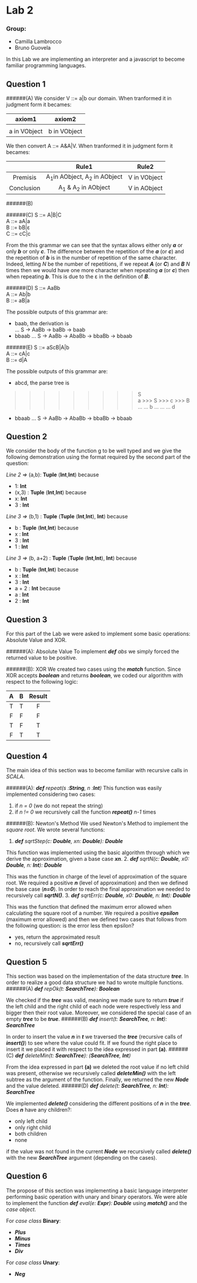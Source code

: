 Lab 2
====

### Group:
- Camilla Lambrocco
- Bruno Guovela

In this Lab we are implementing an interpreter and a javascript to become familiar programming languages.

## Question 1 

######(A)
We consider V ::= a|b our domain. When tranformed it in judgment form it becames:



| **axiom1** |  **axiom2**|    
|:-------: | :------: |
|  |  |
|a in VObject | b in VObject |


We then convert A ::= A&A|V. When tranformed it in judgment form it becames:

|      | **Rule1** |  **Rule2**|    
| :--: |:-------: | :------: |
| Premisis |A<sub>1</sub>in AObject, A<sub>2</sub> in AObject | V in VObject |
|Conclusion |A<sub>1</sub> & A<sub>2</sub> in AObject | V in AObject |

######(B)

######(C)
S ::= A|B|C<br> 
A ::= aA|a<br> 
B ::= bB|ε<br> 
C ::= cC|c

From the this grammar we can see that the syntax allows either only _**a**_ or only _**b**_ or only _**c**_. The difference between the repetition of the _**a**_ (or _**c**_) and the repetition of _**b**_ is in the number of repetition of the same character. Indeed, letting _*N*_ be the number of repetitions, if we repeat _**A**_ (or _**C**_) and _**B**_ _*N*_ times then we would have one more character when repeating _**a**_ (or _**c**_) then when repeating _**b**_. This is due to the ε in the definition of _**B**_.

######(D)
S ::= AaBb <br> 
A ::= Ab|b <br> 
B ::= aB|a

The possible outputs of this grammar are:
- baab, the derivation is<br> 
... S -> AaBb -> baBb -> baab
- bbaab
... S -> AaBb -> AbaBb -> bbaBb -> bbaab

######(E)
S ::= aScB|A|b<br> 
A ::= cA|c<br> 
B ::= d|A

The possible outputs of this grammar are:
- abcd, the parse tree is<br> 
>>>>>>>>> S<br> 
>>> a >>> S >>> c >>> B<br> 
... ... b ... ... ... d

- bbaab
... S -> AaBb -> AbaBb -> bbaBb -> bbaab

## Question 2

We consider the body of the function g to be well typed and we give the following demonstration using the format required by the second part of the question:

*Line 2 =>* (a,b): **Tuple** (**Int**,**Int**)  because
- 1: **Int**
- (x,3) : **Tuple** (**Int**,**Int**)  because
- x: **Int**
- 3 : **Int**

*Line 3 =>* (b,1) : **Tuple** (**Tuple** (**Int**,**Int**), **Int**) because
- b : **Tuple** (**Int**,**Int**)  because
- x : **Int**
- 3 : **Int**
- 1 : **Int**

*Line 3 =>* (b, a+2) : **Tuple** (**Tuple** (**Int**,**Int**), **Int**) because
- b : **Tuple** (**Int**,**Int**) because
- x : **Int**
- 3 : **Int**
- a + 2 : **Int** because
- a : **Int**
- 2 : **Int**

## Question 3
For this part of the Lab we were asked to implement some basic operations: Absolute Value and XOR.

######(A): Absolute Value
To implement _**def** abs_ we simply forced the returned value to be positive.

######(B): XOR
We created two cases using the ***match*** function. Since XOR accepts ***boolean*** and returns ***boolean***, we coded our algorithm with respect to the
following logic:

|     A      |     B     |     Result     |
|:------------: | :---------------: | :-----: |
| T | T | F |
| F | F | F |
| T | F  | T |
| F | T  | T |

## Question 4

The main idea of this section was to become familiar with recursive calls in *SCALA*. 

######(A): _**def** repeat(s :**String**, n :**Int**)_
This function was easily implemented considering two cases:
1. if *n = 0* (we do not repeat the string) 
2. if *n != 0* we recursively call the function ***repeat()*** *n-1* times

######(B): Newton's Method
We used Newton's Method to implement the *square root*. We wrote several functions:
1. _**def** sqrtStep(c: **Double**, xn: **Double**): **Double**_

This function was implemented using the basic algorithm through which we derive the approximation, given a base case ***xn***.
2. _**def** sqrtN(c: **Double**, x0: **Double**, n: **Int**): **Double**_

This was the function in charge of the level of approximation of the square root. We required a positive ***n*** (level of approximation) and then we defined the base case (***n=0***). In order to reach the final approximation we needed to recursively call ***sqrtN()***.
3. _**def** sqrtErr(c: **Double**, x0: **Double**, n: **Int**): **Double**_

This was the function that defined the maximum error allowed when calculating the square root of a number. We required a positive ***epsilon*** (maximum error allowed) and then we defined two cases that follows from the following question: is the error less then epsilon? 
- yes, return the approximated result
- no, recursively call ***sqrtErr()***

## Question 5

This section was based on the implementation of the data structure ***tree***. In order to realize a good data structure we had to wrote multiple functions.
######(A) _**def** repOk(t: **SearchTree**): **Boolean**_

We checked if the ***tree*** was valid, meaning we made sure to return ***true*** if the left child and the right child of each node were respectively less and bigger then their root value. Moreover, we considered the special case of an empty ***tree*** to be ***true***.
######(B) _**def** insert(t: **SearchTree**, n: **Int**): **SearchTree**_

In order to insert the value ***n*** in ***t*** we traversed the ***tree*** (recursive calls of ***insert()***) to see where the value could fit. If we found the right place to insert it we placed it with respect to the idea expressed in part **(a)**.
######(C) _**def** deleteMin(t: **SearchTree**): (**SearchTree**, **Int**)_

From the idea expressed in part **(a)** we deleted the root value if no left child was present, otherwise we recursively called ***deleteMin()*** with the left subtree as the argument of the function. Finally, we returned the new ***Node*** and the value deleted.
######(D) _**def** delete(t: **SearchTree**, n: **Int**): **SearchTree**_

We implemented ***delete()*** considering the different positions of  ***n*** in the ***tree***. Does ***n*** have any children?:
- only left child
- only right child
- both children
- none

if the value was not found in the current ***Node*** we recursively called ***delete()*** with the new ***SearchTree*** argument (depending on the cases).

## Question 6

The propose of this section was implementing a basic language interpreter performing basic operation with unary and binary operators. We were able to implement the function _**def** eval(e: **Expr**): **Double**_ using ***match()*** and the *case object*.

For  *case class* **Binary**:
- ***Plus***
- ***Minus***
- ***Times***
- ***Div***

For *case class* **Unary**: 
- ***Neg***

